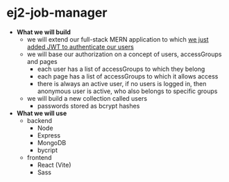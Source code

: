 # ej2-job-manager

- **What we will build**
	- we will extend our full-stack MERN application to which [we just added JWT to authenticate our users](https://edwardtanguay.netlify.app/howtos?id=589)
	- we will base our authorization on a concept of users, accessGroups and pages
		- each user has a list of accessGroups to which they belong
		- each page has a list of accessGroups to which it allows access
		- there is always an active user, if no users is logged in, then anonymous user is active, who also belongs to specific groups
	- we will build a new collection called users
		- passwords stored as bcrypt hashes
- **What we will use**
	- backend
		- Node
		- Express
		- MongoDB
		- bycript
	- frontend
		- React (Vite)
		- Sass

